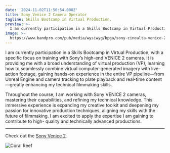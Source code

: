 ```yaml
---
date: '2024-11-02T11:50:54.000Z'
title: Sony Venice 2 Camera Operator
tagline: Skills Bootcamp in Virtual Production.
preview: >-
  I am currently participation in a Skills Bootcamp in Virtual Production, with a specific focus on training with Sony’s high-end VENICE 2 cameras.
image: >-
  https://www.bandpro.com/pub/media/wysiwyg/bpga/sony-cinealta-venice-2.png
---
```



I am currently participation in a Skills Bootcamp in Virtual Production, with a specific focus on
training with Sony’s high-end VENICE 2 cameras. It is providing me with a broad understanding
of virtual production (VP), learning how to seamlessly combine virtual computer-generated
imagery with live-action footage, gaining hands-on experience in the entire VP pipeline—from
Unreal Engine and camera tracking to plate playback and real-time content—greatly enhancing
my technical filmmaking skills.

Throughout the course, I am working with Sony VENICE 2 cameras, mastering their capabilities,
and refining my technical knowledge. This immersive experience is expanding my creative
toolkit and deepening my passion for innovative production techniques, aligning my skills with
the future of filmmaking. I am excited to apply the expertise I am gaining to contribute to high-
quality and technically advanced productions.


---

Check out the [Sony Venice 2](https://pro.sony/en_AU/products/digital-cinema-cameras/venice2/).


![Coral Reef](https://cinematographer.org.au/wp-content/uploads/2021/12/VENICE-2-with-6K-sensor.jpg)
